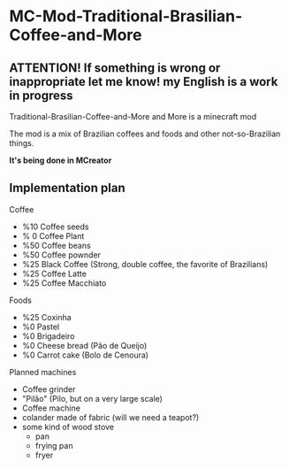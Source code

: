 # MC-Mod-Traditional-Brasilian-Coffee-and-More
## **ATTENTION! If something is wrong or inappropriate let me know! my English is a work in progress**

Traditional-Brasilian-Coffee-and-More and More is a minecraft mod

The mod is a mix of Brazilian coffees and foods and other not-so-Brazilian things.

**It's being done in MCreator**

## Implementation plan

Coffee
- %10  Coffee seeds
- % 0  Coffee Plant
- %50  Coffee beans
- %50  Coffee pownder
- %25  Black Coffee (Strong, double coffee, the favorite of Brazilians)
- %25  Coffee Latte
- %25  Coffee Macchiato

Foods
- %25  Coxinha
- %0   Pastel
- %0   Brigadeiro
- %0   Cheese bread (Pão de Queijo)
- %0   Carrot cake (Bolo de Cenoura)

Planned machines
- Coffee grinder
- "Pilão" (Pilo, but on a very large scale)
- Coffee machine
- colander made of fabric (will we need a teapot?)
- some kind of wood stove
  - pan 
  - frying pan 
  - fryer
